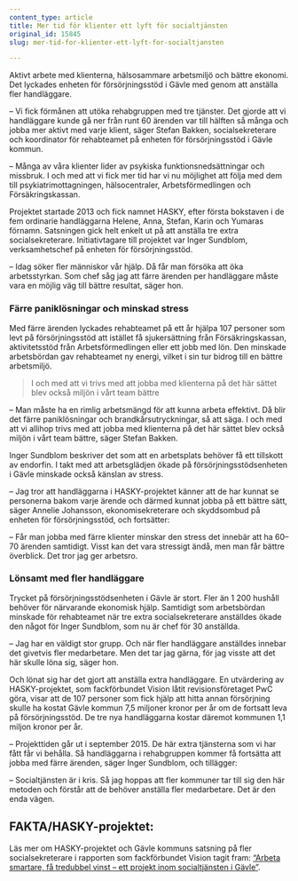 ```yaml
---
content_type: article
title: Mer tid för klienter ett lyft för socialtjänsten
original_id: 15845
slug: mer-tid-for-klienter-ett-lyft-for-socialtjansten

---
```


Aktivt arbete med klienterna, hälsosammare arbetsmiljö och bättre ekonomi. Det lyckades enheten för försörjningsstöd i Gävle med genom att anställa fler handläggare.

– Vi fick förmånen att utöka rehabgruppen med tre tjänster. Det gjorde att vi handläggare kunde gå ner från runt 60 ärenden var till hälften så många och jobba mer aktivt med varje klient, säger Stefan Bakken, socialsekreterare och koordinator för rehabteamet på enheten för försörjningsstöd i Gävle kommun.

– Många av våra klienter lider av psykiska funktionsnedsättningar och missbruk. I och med att vi fick mer tid har vi nu möjlighet att följa med dem till psykiatrimottagningen, hälsocentraler, Arbetsförmedlingen och Försäkringskassan.

Projektet startade 2013 och fick namnet HASKY, efter första bokstaven i de fem ordinarie handläggarna Helene, Anna, Stefan, Karin och Yumaras förnamn. Satsningen gick helt enkelt ut på att anställa tre extra socialsekreterare. Initiativtagare till projektet var Inger Sundblom, verksamhetschef på enheten för försörjningsstöd.

– Idag söker fler människor vår hjälp. Då får man försöka att öka arbetsstyrkan. Som chef såg jag att färre ärenden per handläggare måste vara en möjlig väg till bättre resultat, säger hon.

### Färre paniklösningar och minskad stress

Med färre ärenden lyckades rehabteamet på ett år hjälpa 107 personer som levt på försörjningsstöd att istället få sjukersättning från Försäkringskassan, aktivitetsstöd från Arbetsförmedlingen eller ett jobb med lön. Den minskade arbetsbördan gav rehabteamet ny energi, vilket i sin tur bidrog till en bättre arbetsmiljö.

> I och med att vi trivs med att jobba med klienterna på det här sättet blev också miljön i vårt team bättre

– Man måste ha en rimlig arbetsmängd för att kunna arbeta effektivt. Då blir det färre paniklösningar och brandkårsutryckningar, så att säga. I och med att vi allihop trivs med att jobba med klienterna på det här sättet blev också miljön i vårt team bättre, säger Stefan Bakken.

Inger Sundblom beskriver det som att en arbetsplats behöver få ett tillskott av endorfin. I takt med att arbetsglädjen ökade på försörjningsstödsenheten i Gävle minskade också känslan av stress.

– Jag tror att handläggarna i HASKY-projektet känner att de har kunnat se personerna bakom varje ärende och därmed kunnat jobba på ett bättre sätt, säger Annelie Johansson, ekonomisekreterare och skyddsombud på enheten för försörjningsstöd, och fortsätter:

– Får man jobba med färre klienter minskar den stress det innebär att ha 60–70 ärenden samtidigt. Visst kan det vara stressigt ändå, men man får bättre överblick. Det tror jag ger arbetsro.

### Lönsamt med fler handläggare

Trycket på försörjningsstödsenheten i Gävle är stort. Fler än 1 200 hushåll behöver för närvarande ekonomisk hjälp. Samtidigt som arbetsbördan minskade för rehabteamet när tre extra socialsekreterare anställdes ökade den något för Inger Sundblom, som nu är chef för 30 anställda.

– Jag har en väldigt stor grupp. Och när fler handläggare anställdes innebar det givetvis fler medarbetare. Men det tar jag gärna, för jag visste att det här skulle löna sig, säger hon.

Och lönat sig har det gjort att anställa extra handläggare. En utvärdering av HASKY-projektet, som fackförbundet Vision låtit revisionsföretaget PwC göra, visar att de 107 personer som fick hjälp att hitta annan försörjning skulle ha kostat Gävle kommun 7,5 miljoner kronor per år om de fortsatt leva på försörjningsstöd. De tre nya handläggarna kostar däremot kommunen 1,1 miljon kronor per år.

– Projekttiden går ut i september 2015. De här extra tjänsterna som vi har fått får vi behålla. Så handläggarna i rehabgruppen kommer få fortsätta att jobba med färre ärenden, säger Inger Sundblom, och tillägger:

– Socialtjänsten är i kris. Så jag hoppas att fler kommuner tar till sig den här metoden och förstår att de behöver anställa fler medarbetare. Det är den enda vägen.

FAKTA/HASKY-projektet:
----------------------

Läs mer om HASKY-projektet och Gävle kommuns satsning på fler socialsekreterare i rapporten som fackförbundet Vision tagit fram: [“Arbeta smartare, få tredubbel vinst – ett projekt inom socialtjänsten i Gävle”](https://mb.cision.com/Public/1167/9778418/9afdd563833313a2.pdf "Visions rapport om HASKY-projektet").

